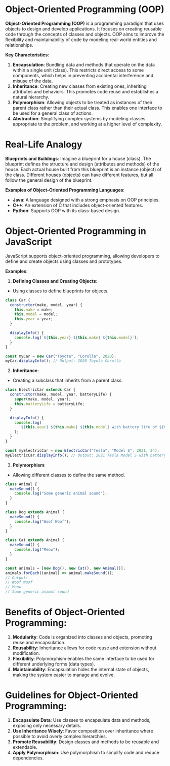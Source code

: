 # Object-Oriented Programming (OOP)

**Object-Oriented Programming (OOP)** is a programming paradigm that uses objects to design and develop applications. It focuses on creating reusable code through the concepts of classes and objects. OOP aims to improve the flexibility and maintainability of code by modeling real-world entities and relationships.

**Key Characteristics**:

1. **Encapsulation**: Bundling data and methods that operate on the data within a single unit (class). This restricts direct access to some components, which helps in preventing accidental interference and misuse of the data.
2. **Inheritance**: Creating new classes from existing ones, inheriting attributes and behaviors. This promotes code reuse and establishes a natural hierarchy.
3. **Polymorphism**: Allowing objects to be treated as instances of their parent class rather than their actual class. This enables one interface to be used for a general class of actions.
4. **Abstraction**: Simplifying complex systems by modeling classes appropriate to the problem, and working at a higher level of complexity.

# Real-Life Analogy

**Blueprints and Buildings**: Imagine a blueprint for a house (class). The blueprint defines the structure and design (attributes and methods) of the house. Each actual house built from this blueprint is an instance (object) of the class. Different houses (objects) can have different features, but all follow the general design of the blueprint.

**Examples of Object-Oriented Programming Languages**:

- **Java**: A language designed with a strong emphasis on OOP principles.
- **C++**: An extension of C that includes object-oriented features.
- **Python**: Supports OOP with its class-based design.

# Object-Oriented Programming in JavaScript

JavaScript supports object-oriented programming, allowing developers to define and create objects using classes and prototypes.

**Examples**:

1. **Defining Classes and Creating Objects**:

- Using classes to define blueprints for objects.

```javascript
class Car {
  constructor(make, model, year) {
    this.make = make;
    this.model = model;
    this.year = year;
  }

  displayInfo() {
    console.log(`${this.year} ${this.make} ${this.model}`);
  }
}

const myCar = new Car("Toyota", "Corolla", 2020);
myCar.displayInfo(); // Output: 2020 Toyota Corolla
```

2. **Inheritance**:

- Creating a subclass that inherits from a parent class.

```javascript
class ElectricCar extends Car {
  constructor(make, model, year, batteryLife) {
    super(make, model, year);
    this.batteryLife = batteryLife;
  }

  displayInfo() {
    console.log(
      `${this.year} ${this.make} ${this.model} with battery life of ${this.batteryLife} hours`
    );
  }
}

const myElectricCar = new ElectricCar("Tesla", "Model S", 2021, 24);
myElectricCar.displayInfo(); // Output: 2021 Tesla Model S with battery life of 24 hours
```

3. **Polymorphism**:

- Allowing different classes to define the same method.

```javascript
class Animal {
  makeSound() {
    console.log("Some generic animal sound");
  }
}

class Dog extends Animal {
  makeSound() {
    console.log("Woof Woof");
  }
}

class Cat extends Animal {
  makeSound() {
    console.log("Meow");
  }
}

const animals = [new Dog(), new Cat(), new Animal()];
animals.forEach((animal) => animal.makeSound());
// Output:
// Woof Woof
// Meow
// Some generic animal sound
```

# Benefits of Object-Oriented Programming:

1. **Modularity**: Code is organized into classes and objects, promoting reuse and encapsulation.
2. **Reusability**: Inheritance allows for code reuse and extension without modification.
3. **Flexibility**: Polymorphism enables the same interface to be used for different underlying forms (data types).
4. **Maintainability**: Encapsulation hides the internal state of objects, making the system easier to manage and evolve.

# Guidelines for Object-Oriented Programming:

1. **Encapsulate Data**: Use classes to encapsulate data and methods, exposing only necessary details.
2. **Use Inheritance Wisely**: Favor composition over inheritance where possible to avoid overly complex hierarchies.
3. **Promote Reusability**: Design classes and methods to be reusable and extendable.
4. **Apply Polymorphism**: Use polymorphism to simplify code and reduce dependencies.
